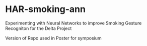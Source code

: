 # HAR-smoking-ann

Experimenting with Neural Networks to improve Smoking Gesture Recogniton for the Delta Project

Version of Repo used in Poster for symposium
